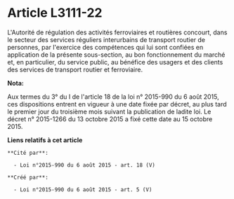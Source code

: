 # Article L3111-22

L'Autorité de régulation des activités ferroviaires et routières concourt, dans le secteur des services réguliers
interurbains de transport routier de personnes, par l'exercice des compétences qui lui sont confiées en application de la
présente sous-section, au bon fonctionnement du marché et, en particulier, du service public, au bénéfice des usagers et des
clients des services de transport routier et ferroviaire.

**Nota:**

Aux termes du 3° du I de l'article 18 de la loi n° 2015-990 du 6 août 2015, ces dispositions entrent en vigueur à une date
fixée par décret, au plus tard le premier jour du troisième mois suivant la publication de ladite loi. Le décret n° 2015-1266
du 13 octobre 2015 a fixé cette date au 15 octobre 2015.

**Liens relatifs à cet article**

	**Cité par**:

	  - Loi n°2015-990 du 6 août 2015 - art. 18 (V)

	**Créé par**:

	  - Loi n°2015-990 du 6 août 2015 - art. 5 (V)
